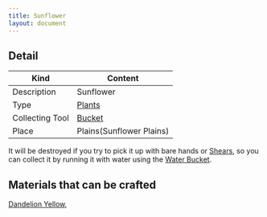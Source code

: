 ```yaml
---
title: Sunflower
layout: document
---
```

## Detail

|Kind|Content|
|---|---|
|Description|Sunflower|
|Type|[Plants](Plants)|
|Collecting Tool|[Bucket](Bucket)|
|Place|Plains(Sunflower Plains)|

It will be destroyed if you try to pick it up with bare hands or [Shears](Shears), so you can collect it by running it with water using the [Water Bucket](Water_Bucket).

## Materials that can be crafted

[Dandelion Yellow](Dandelion_Yellow),

